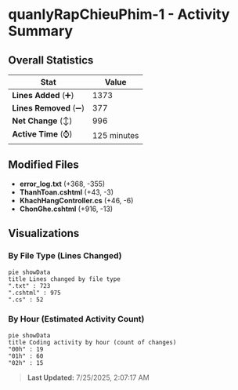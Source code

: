 # quanlyRapChieuPhim-1 - Activity Summary 

## Overall Statistics

| Stat                   | Value                                                             |
| ---------------------- | ----------------------------------------------------------------- |
| **Lines Added** (➕)   | 1373                                          |
| **Lines Removed** (➖) | 377                                        |
| **Net Change** (↕)    | 996                |
| **Active Time** (⌚)   | 125 minutes |


## Modified Files
- **error_log.txt** (+368, -355)
- **ThanhToan.cshtml** (+43, -3)
- **KhachHangController.cs** (+46, -6)
- **ChonGhe.cshtml** (+916, -13)

## Visualizations

### By File Type (Lines Changed)

```mermaid
pie showData
title Lines changed by file type
".txt" : 723
".cshtml" : 975
".cs" : 52
```

### By Hour (Estimated Activity Count)

```mermaid
pie showData
title Coding activity by hour (count of changes)
"00h" : 19
"01h" : 60
"02h" : 15
```


> **Last Updated:** 7/25/2025, 2:07:17 AM